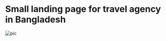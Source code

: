 # Small landing page for travel agency in Bangladesh

![pic](https://user-images.githubusercontent.com/88969264/152662419-15d7d85f-79f9-4019-a9fa-8e85450da5ea.png)

